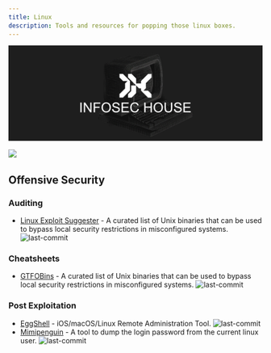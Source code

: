 ```yaml
---
title: Linux
description: Tools and resources for popping those linux boxes.
---
```


![](/assets/headers/header-logo.png)

![](https://img.shields.io/badge/Tools%20%26%20Resources%20Available-4-757575?style=for-the-badge)

## Offensive Security

### Auditing

* [Linux Exploit Suggester](https://github.com/mzet-/linux-exploit-suggester) - A curated list of Unix binaries that can be used to bypass local security restrictions in misconfigured systems. ![last-commit](https://img.shields.io/github/last-commit/mzet-/linux-exploit-suggester?style=flat)

### Cheatsheets

* [GTFOBins](https://gtfobins.github.io/) - A curated list of Unix binaries that can be used to bypass local security restrictions in misconfigured systems. ![last-commit](https://img.shields.io/github/last-commit/GTFOBins/GTFOBins.github.io?style=flat)

### Post Exploitation

* [EggShell](https://github.com/neoneggplant/EggShell) - iOS/macOS/Linux Remote Administration Tool. ![last-commit](https://img.shields.io/github/last-commit/neoneggplant/EggShell?style=flat)
* [Mimipenguin](https://github.com/huntergregal/mimipenguin) - A tool to dump the login password from the current linux user. ![last-commit](https://img.shields.io/github/last-commit/huntergregal/mimipenguin?style=flat)  



